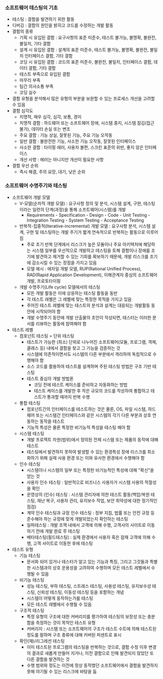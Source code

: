 ### 소프트웨어 테스팅의 기초
- 테스팅 : 결함을 발견하기 위한 활동
- 디버깅 : 결함의 원인을 밝히고 코드를 수정하는 개발 활동
- 결함의 종류
    - 기획 시 유입된 결함 : 요구사항의 표준 미준수, 테스트 불가능, 불명확, 불완전, 불일치, 기타 결함
    - 설계 시 유입된 결함 : 설계의 표준 미준수, 테스트 불가능, 불명확, 불완전, 불일치 인터페이스 결함, 기타 결함
    - 코딩 시 유입된 결함 : 코드의 표준 미준수, 불완전, 불일치, 인터페이스 결함, 데이터 결함, 기타 결함
    - 테스트 부족으로 유입된 결함
    - 마무리 부족
    - 팀간 의사소통 부족
    - 코딩 실수
- 결함 유형을 분석해서 많은 유형의 부분을 보완할 수 있는 프로세스 개선을 고려할 수 있음
- 결함 심각도 
    - 치명적, 매우 심각, 심각, 보통, 경미
    - 치명적 결함 : 하드웨어 또는 소프트웨어 장애, 시스템 중지, 시스템 잠김(접근 불가), 데이터 손실 또는 변조
    - 주요 결함 : 기능 상실, 잘못된 기능, 주요 기능 오작동
    - 일반 결함 : 불완전한 기능, 사소한 기능 오작동, 잘못된 인터페이스
    - 사소한 결함 : 타이핑 에러, 사용자 불편, 스크린 표준의 위반, 좋지 않은 인터페이스
    - 개선 사항 : 에러는 아니지만 개선이 필요한 사항
- 결함 우선 순위
    - 즉시 해결, 주의 요망, 대기, 낮은 순위    

### 소프트웨어 수명주기와 테스팅
- 소프트웨어 개발 모델
    - V-모델(순차적 개발 모델) : 요구사항 정의 및 분석, 시스템 설계, 구현, 테스팅이라는 일련의 단계(과정)을 통해 소프트웨어(시스템)를 개발
        - Requirements - Specification - Design - Code - Unit Testing - Integration Testing - System Testing - Acceptance Testing
    - 반복적-집중적(Iterative-incremental) 개발 모델 : 요구사항 분석, 시스템 설계, 구현 및 테스팅하는 개발 주기가 짧게 연속적으로 반복하는 활동으로 이루어짐
        - 주로 초기 반복 단계에서 리스크가 높은 모듈이나 주요 아키텍처에 해당하는 시스템 일부를 우선적으로 개발하고 테스팅을 토해 결함이나 장애를 조기에 발견하고 제거할 수 있는 기회를 확보하기 때문에, 개발 리스크를 조기에 감소시킬 수 있는 장점을 가지고 있음
        - 모델 예시 : 애자일 개발 모델, RUP(Rational Unified Process), RAD(Rapid Application Development), 이해관계자 중심의 소프트웨어 개발, 프로토타이핑
    - 개발 수명주기(Life cycle) 모델에서의 테스팅
        - 모든 개발 활동은 이에 상응하는 테스팅 활동을 동반
        - 각 테스트 레벨은 그 레벨에 맞는 특정한 목적을 가지고 있음
        - 주어진 테스트 레벨에 맞는 테스트의 분석과 설계는 대응되는 개발활동 동안에 시작되어야 함
        - 개발 수명주기 동안에 개발 산출물의 초안이 작성되면, 테스터는 이러한 문서를 리뷰하는 활동에 참여해야 함  
- 테스트 레벨
    - 컴포넌트 테스팅 = 단위 테스팅
        - 테스트가 가능한 (최소) 단위로 나누어진 소프트웨어(모듈, 프로그램, 객체, 클래스 등) 내에서 결함을 찾고 그 기능을 검증하는 것
        - 시스템에 의존적이면서도 시스템의 다른 부분에서 격리하여 독립적으로 수행해야 함
        - 소스 코드를 활용하여 테스트를 설계하며 주된 테스팅 방법은 구조 기반 테스팅
        - 테스트 중심의 개발 방법론
            - 코딩 전에 테스트 케이스를 준비하고 자동화하는 방법
            - 테스트 케이스를 개발한 후 작은 규모의 코드를 작성하여 통합하고 테스트가 통과할 때까지 반복 수행
    - 통합 테스팅
        - 컴포넌트간의 인터페이스를 테스트하는 것은 물론, OS, 파일 시스템, 하드웨어 또는 시스템간 인터페이스와 같은 시스템의 각기 다른 부분과 상호 연동하는 동작을 테스트
        - 기능적 특성은 물론 특정한 비기능적 특성을 테스팅 해야 함
    - 시스템 테스팅
        - 개발 프로젝트 차원(범위)에서 정의된 전체 시스템 또는 제품의 동작에 대해 테스트
        - 테스팅에서 발견하지 못하여 발생할 수 있는 환경특성 장애 리스크를 최소화하기 위해 실제 사용 환경 또는 이와 유사한 환경에서 수행해야 함
    - 인수 테스팅
        - 시스템이나 시스템의 일부 또는 특정한 비기능적인 특성에 대해 "확신"을 얻는 것
        - 사용자 인수 테스팅 : 일반적으로 비즈니스 사용자가 시스템 사용의 적절성을 확인
        - 운영상의 (인수) 테스팅 : 시스템 관리자에 의한 테스트 활동(백업/복원 테스팅, 재난 복구, 사용자 관리, 유지보수 작업, 보안 취약성에 대한 정기적인 점검)
        - 계약 인수 테스팅과 규정 인수 테스팅 : 정부 지침, 법률 또는 안전 규정 등 준수해야 하는 규정에 맞게 개발되었는지 확인하는 테스팅
        - 일파테스팅 : 개발 조잭 내에서 고객에 의해 수행, 고객사의 사이트로 이동하기 전에 개발 완료 루 테스팅
        - 베타테스팅(필드테스팅) : 실제 환경에서 사용자 혹은 잠재 고객에 의해 수행, 고객 사이트로 이동한 후에 테스팅
- 테스트 유형
    - 기능 테스팅
        - 문서화 되어 있거나 테스터가 알고 있는 기능과 특징, 그리고 그것들과 특별한 시스템과의 상호 운용성을 고려하여 수행하며 모든 테스트 레벨에서 수행될 수 있음
    - 비기능 테스팅
        - 성능 테스팅, 부하 테스팅, 스트레스 테스팅, 사용성 테스팅, 유지보수성 테스팅, 신뢰성 테스팅, 이동성 테스팅 등을 포함하는 개념
        - 시스템이 어떻게 동작하는가를 테스팅
        - 모든 테스트 레벨에서 수행될 수 있음
    - 구조적 테스팅
        - 특정 유형의 구조에 대한 커버리지를 평가하여 테스팅의 보장성 또는 충분함을 측정하는 것이 목적인 테스트 유형
        - 커버리지 : 시스템 또는 소프트웨어의 구조가 테스트 수트에 의해 테스트된 정도를 말하며 구조 종류에 대해 커버된 퍼센트로 표시
    - 확인(재)/리그레션 테스팅
        - 이미 테스트된 프로그램의 테스팅을 반복하는 것으로, 결함 수정 이후 변경의 결과로 새롭게 만들어 지거나, 이전 결함으로 인해 발견되지 않았던 또 다른 결함을 발견하는 것
        - 수행 범위와 정도는 이전에 정상 동작했던 소프트웨어에서 결함을 발견하지 못해 야기될 수 있는 리스크에 바탕을 둠